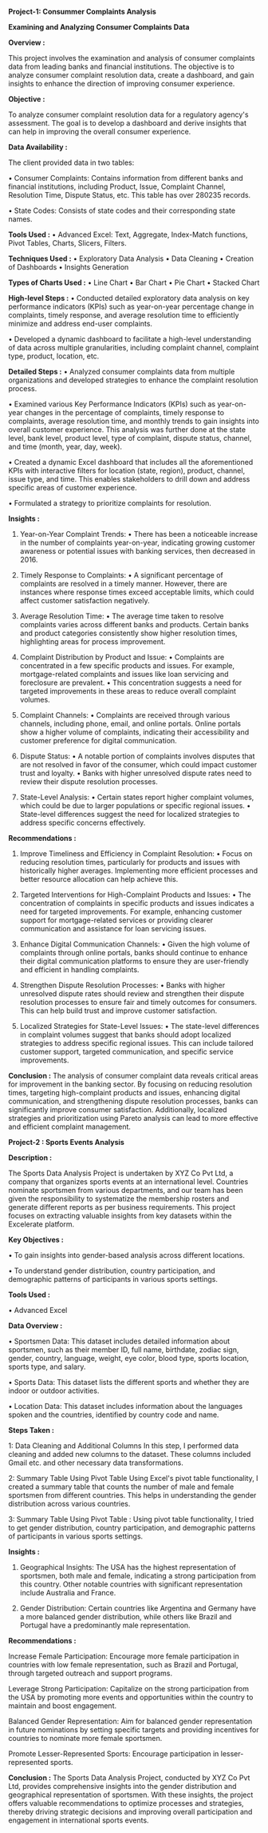 **Project-1: Consummer Complaints Analysis**

**Examining and Analyzing Consumer Complaints Data**

**Overview :**

This project involves the examination and analysis of consumer complaints data from leading banks and financial institutions. The objective is to analyze consumer complaint resolution data, create a dashboard, and gain insights to enhance the direction of improving consumer experience.

**Objective :**

To analyze consumer complaint resolution data for a regulatory agency's assessment. The goal is to develop a dashboard and derive insights that can help in improving the overall consumer experience.

**Data Availability :**

The client provided data in two tables:

•	Consumer Complaints: Contains information from different banks and financial institutions, including Product, Issue, Complaint Channel, Resolution Time, Dispute Status, etc. This table has over 280235 records.

•	State Codes: Consists of state codes and their corresponding state names.

**Tools Used :** 
•	Advanced Excel: Text, Aggregate, Index-Match functions, Pivot Tables, Charts, Slicers, Filters.

**Techniques Used :**
•	Exploratory Data Analysis
•	Data Cleaning
•	Creation of Dashboards
•	Insights Generation

**Types of Charts Used :**
•	Line Chart
•	Bar Chart
•	Pie Chart
•	Stacked Chart

**High-level Steps :**
•	Conducted detailed exploratory data analysis on key performance indicators (KPIs) such as year-on-year percentage change in complaints, timely response, and average resolution time to efficiently minimize and address end-user complaints.

•	Developed a dynamic dashboard to facilitate a high-level understanding of data across multiple granularities, including complaint channel, complaint type, product, location, etc.

**Detailed Steps :**
•	Analyzed consumer complaints data from multiple organizations and developed strategies to enhance the complaint resolution process.

•	Examined various Key Performance Indicators (KPIs) such as year-on-year changes in the percentage of complaints, timely response to complaints, average resolution time, and monthly trends to gain insights into overall customer experience. This analysis was further done at the state level, bank level, product level, type of complaint, dispute status, channel, and time (month, year, day, week).

•	Created a dynamic Excel dashboard that includes all the aforementioned KPIs with interactive filters for location (state, region), product, channel, issue type, and time. This enables stakeholders to drill down and address specific areas of customer experience.

•	Formulated a strategy to prioritize complaints for resolution.

**Insights :** 

1.	Year-on-Year Complaint Trends:
•	There has been a noticeable increase in the number of complaints year-on-year, indicating growing customer awareness or potential issues with banking services, then decreased in 2016.

2.	Timely Response to Complaints:
•	A significant percentage of complaints are resolved in a timely manner. However, there are instances where response times exceed acceptable limits, which could affect customer satisfaction negatively.

3.	Average Resolution Time:
•	The average time taken to resolve complaints varies across different banks and products. Certain banks and product categories consistently show higher resolution times, highlighting areas for process improvement.

4.	Complaint Distribution by Product and Issue:
•	Complaints are concentrated in a few specific products and issues. For example, mortgage-related complaints and issues like loan servicing and foreclosure are prevalent.
•	This concentration suggests a need for targeted improvements in these areas to reduce overall complaint volumes.

5.	Complaint Channels:
•	Complaints are received through various channels, including phone, email, and online portals. Online portals show a higher volume of complaints, indicating their accessibility and customer preference for digital communication.

6.	Dispute Status:
•	A notable portion of complaints involves disputes that are not resolved in favor of the consumer, which could impact customer trust and loyalty.
•	Banks with higher unresolved dispute rates need to review their dispute resolution processes.

7.	State-Level Analysis:
•	Certain states report higher complaint volumes, which could be due to larger populations or specific regional issues.
•	State-level differences suggest the need for localized strategies to address specific concerns effectively.

**Recommendations :** 

1.	Improve Timeliness and Efficiency in Complaint Resolution:
•	Focus on reducing resolution times, particularly for products and issues with historically higher averages. Implementing more efficient processes and better resource allocation can help achieve this.

2.	Targeted Interventions for High-Complaint Products and Issues:
•	The concentration of complaints in specific products and issues indicates a need for targeted improvements. For example, enhancing customer support for mortgage-related services or providing clearer communication and assistance for loan servicing issues.

3.	Enhance Digital Communication Channels:
•	Given the high volume of complaints through online portals, banks should continue to enhance their digital communication platforms to ensure they are user-friendly and efficient in handling complaints.

4.	Strengthen Dispute Resolution Processes:
•	Banks with higher unresolved dispute rates should review and strengthen their dispute resolution processes to ensure fair and timely outcomes for consumers. This can help build trust and improve customer satisfaction.

5.	Localized Strategies for State-Level Issues:
•	The state-level differences in complaint volumes suggest that banks should adopt localized strategies to address specific regional issues. This can include tailored customer support, targeted communication, and specific service improvements.

**Conclusion :** 
The analysis of consumer complaint data reveals critical areas for improvement in the banking sector. By focusing on reducing resolution times, targeting high-complaint products and issues, enhancing digital communication, and strengthening dispute resolution processes, banks can significantly improve consumer satisfaction. Additionally, localized strategies and prioritization using Pareto analysis can lead to more effective and efficient complaint management. 




**Project-2 : Sports Events Analysis**

**Description :** 

The Sports Data Analysis Project is undertaken by XYZ Co Pvt Ltd, a company that organizes sports events at an international level. Countries nominate sportsmen from various departments, and our team has been given the responsibility to systematize the membership rosters and generate different reports as per business requirements. This project focuses on extracting valuable insights from key datasets within the Excelerate platform. 

**Key Objectives :**

•	To gain insights into gender-based analysis across different locations.

•	To understand gender distribution, country participation, and demographic patterns of participants in various sports settings.

**Tools Used :**

•	Advanced Excel

**Data Overview :** 

•	Sportsmen Data: This dataset includes detailed information about sportsmen, such as their member ID, full name, birthdate, zodiac sign, gender, country, language, weight, eye color, blood type, sports location, sports type, and salary.

•	Sports Data: This dataset lists the different sports and whether they are indoor or outdoor activities.

•	Location Data: This dataset includes information about the languages spoken and the countries, identified by country code and name.

**Steps Taken :** 

1: Data Cleaning and Additional Columns
In this step, I performed data cleaning and added new columns to the dataset. These columns included Gmail etc. and other necessary data transformations.

2: Summary Table Using Pivot Table
Using Excel's pivot table functionality, I created a summary table that counts the number of male and female sportsmen from different countries. This helps in understanding the gender distribution across various countries. 

3: Summary Table Using Pivot Table : 
Using pivot table functionality, I tried to get gender distribution, country participation, and demographic patterns of participants in various sports settings.

**Insights :** 

1.	Geographical Insights: The USA has the highest representation of sportsmen, both male and female, indicating a strong participation from this country. Other notable countries with significant representation include Australia and France.

2.	Gender Distribution: Certain countries like Argentina and Germany have a more balanced gender distribution, while others like Brazil and Portugal have a predominantly male representation.

**Recommendations :** 

Increase Female Participation: Encourage more female participation in countries with low female representation, such as Brazil and Portugal, through targeted outreach and support programs.

Leverage Strong Participation: Capitalize on the strong participation from the USA by promoting more events and opportunities within the country to maintain and boost engagement.

Balanced Gender Representation: Aim for balanced gender representation in future nominations by setting specific targets and providing incentives for countries to nominate more female sportsmen.

Promote Lesser-Represented Sports: Encourage participation in lesser-represented sports.

**Conclusion :** 
The Sports Data Analysis Project, conducted by XYZ Co Pvt Ltd, provides comprehensive insights into the gender distribution and geographical representation of sportsmen. With these insights, the project offers valuable recommendations to optimize processes and strategies, thereby driving strategic decisions and improving overall participation and engagement in international sports events.


